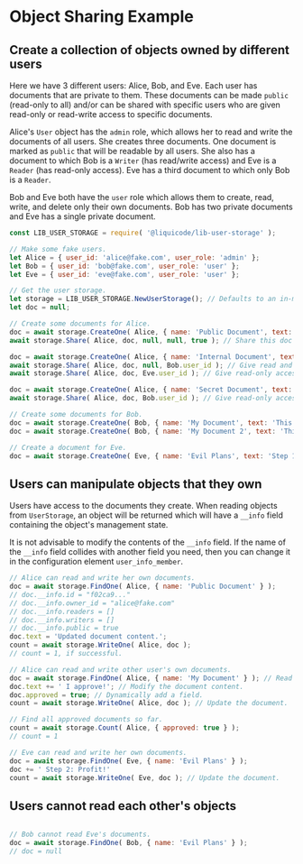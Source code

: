 # Object Sharing Example

Create a collection of objects owned by different users
---------------------------------------------------------------------

Here we have 3 different users: Alice, Bob, and Eve.
Each user has documents that are private to them.
These documents can be made `public` (read-only to all) and/or can be shared with specific users
who are given read-only or read-write access to specific documents.

Alice's `User` object has the `admin` role, which allows her to read and write the documents of all users.
She creates three documents.
One document is marked as `public` that will be readable by all users.
She also has a document to which Bob is a `Writer` (has read/write access) and Eve is a `Reader` (has read-only access).
Eve has a third document to which only Bob is a `Reader`.

Bob and Eve both have the `user` role which allows them to create, read, write, and delete only their own documents.
Bob has two private documents and Eve has a single private document.

```javascript
const LIB_USER_STORAGE = require( '@liquicode/lib-user-storage' );

// Make some fake users.
let Alice = { user_id: 'alice@fake.com', user_role: 'admin' };
let Bob = { user_id: 'bob@fake.com', user_role: 'user' };
let Eve = { user_id: 'eve@fake.com', user_role: 'user' };

// Get the user storage.
let storage = LIB_USER_STORAGE.NewUserStorage(); // Defaults to an in-memory json array.
let doc = null;

// Create some documents for Alice.
doc = await storage.CreateOne( Alice, { name: 'Public Document', text: 'This is a public document.' } );
await storage.Share( Alice, doc, null, null, true ); // Share this doc with everyone.

doc = await storage.CreateOne( Alice, { name: 'Internal Document', text: 'This is an internal document.' } );
await storage.Share( Alice, doc, null, Bob.user_id ); // Give read and write access to Bob.
await storage.Share( Alice, doc, Eve.user_id ); // Give read-only access to Eve.

doc = await storage.CreateOne( Alice, { name: 'Secret Document', text: 'This is a secret document.' } );
await storage.Share( Alice, doc, Bob.user_id ); // Give read-only access to Bob.

// Create some documents for Bob.
doc = await storage.CreateOne( Bob, { name: 'My Document', text: 'This is my document.' } );
doc = await storage.CreateOne( Bob, { name: 'My Document 2', text: 'This is my other document.' } );

// Create a document for Eve.
doc = await storage.CreateOne( Eve, { name: 'Evil Plans', text: 'Step 1: Take over the world.' } );

```


Users can manipulate objects that they own
---------------------------------------------------------------------

Users have access to the documents they create.
When reading objects from `UserStorage`, an object will be returned which
will have a `__info` field containing the object's management state.

It is not advisable to modify the contents of the `__info` field.
If the name of the `__info` field collides with another field you need,
then you can change it in the configuration element `user_info_member`.


```javascript
// Alice can read and write her own documents.
doc = await storage.FindOne( Alice, { name: 'Public Document' } );
// doc.__info.id = "f02ca9..."
// doc.__info.owner_id = "alice@fake.com"
// doc.__info.readers = []
// doc.__info.writers = []
// doc.__info.public = true
doc.text = 'Updated document content.';
count = await storage.WriteOne( Alice, doc );
// count = 1, if successful.

// Alice can read and write other user's own documents.
doc = await storage.FindOne( Alice, { name: 'My Document' } ); // Read one of Bob's documents.
doc.text += ' I approve!'; // Modify the document content.
doc.approved = true; // Dynamically add a field.
count = await storage.WriteOne( Alice, doc ); // Update the document.

// Find all approved documents so far.
count = await storage.Count( Alice, { approved: true } );
// count = 1

// Eve can read and write her own documents.
doc = await storage.FindOne( Eve, { name: 'Evil Plans' } );
doc += ' Step 2: Profit!'
count = await storage.WriteOne( Eve, doc ); // Update the document.

```


Users cannot read each other's objects
---------------------------------------------------------------------

```javascript

// Bob cannot read Eve's documents.
doc = await storage.FindOne( Bob, { name: 'Evil Plans' } );
// doc = null


```
